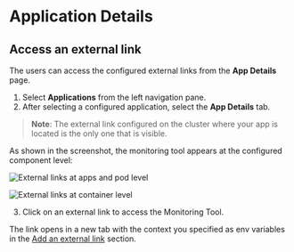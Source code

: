 # Application Details

## Access an external link

The users can access the configured external links from the **App Details** page.

1. Select **Applications** from the left navigation pane.
2. After selecting a configured application, select the **App Details** tab.
   
> **Note**: The external link configured on the cluster where your app is located is the only one that is visible.

As shown in the screenshot, the monitoring tool appears at the configured component level:

![External links at apps and pod level](https://devtron-public-asset.s3.us-east-2.amazonaws.com/external-tools/link-app-pod-level.png)

![External links at container level](https://devtron-public-asset.s3.us-east-2.amazonaws.com/external-tools/link-container-level.png)


3. Click on an external link to access the Monitoring Tool.

The link opens in a new tab with the context you specified as env variables in the [Add an external link](./global-configurations/../../global-configurations/external-links.md) section.